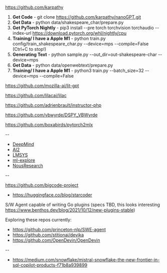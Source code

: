https://github.com/karpathy

1. **Get Code** - git clone https://github.com/karpathy/nanoGPT.git
2. **Get Data** - python data/shakespeare_char/prepare.py
3. **Get PyTorch Nightly** - pip3 install --pre torch torchvision torchaudio --index-url https://download.pytorch.org/whl/nightly/cpu   
4. **Training/ I have a Apple M1** - python train.py config/train_shakespeare_char.py --device=mps --compile=False (Ctrl+C to stop!)
5. **Generating Text** - python sample.py --out_dir=out-shakespeare-char --device=mps 
6. **Get Data** - python data/openwebtext/prepare.py
7. **Training/ I have a Apple M1** - python3 train.py --batch_size=32 --device=mps --compile=False 


https://github.com/mozilla-ai/lit-gpt  

https://github.com/lilacai/lilac  

https://github.com/adrienbrault/instructor-php  

https://github.com/vbwyrde/DSPY_VBWyrde  

https://github.com/boxabirds/pytorch2mlx

--

- [DeepMind](https://github.com/google-deepmind/long-form-factuality/tree/main/longfact)
- [AI2](https://github.com/allenai/open-instruct?tab=readme-ov-file)
- [LMSYS](https://github.com/lm-sys)
- [ml-explore](https://github.com/ml-explore)
- [NousResearch](https://github.com/orgs/NousResearch/repositories)

--

https://github.com/bigcode-project  
- https://huggingface.co/blog/starcoder


S/W Agent capable of writing Go plugins (specs TBD, this looks interesting https://www.benthos.dev/blog/2021/10/12/new-plugins-stable)

Exploring these repos currently:
- https://github.com/princeton-nlp/SWE-agent
- https://github.com/stitionai/devika  
- https://github.com/OpenDevin/OpenDevin

--

- https://medium.com/snowflake/mistral-snowflake-the-new-frontier-in-sql-copilot-products-f71b8a939899
